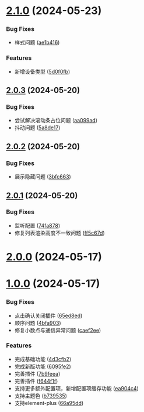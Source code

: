 # [2.1.0](https://github.com/chinanf-boy/figma-plugin-vue3-template/compare/v2.0.3...v2.1.0) (2024-05-23)


### Bug Fixes

* 样式问题 ([ae1b416](https://github.com/chinanf-boy/figma-plugin-vue3-template/commit/ae1b41646438cd3d5ffbb57c0c04de3c5c01c049))


### Features

* 新增设备类型 ([5d0f0fb](https://github.com/chinanf-boy/figma-plugin-vue3-template/commit/5d0f0fbbd1d3d49a66619911604fd7c34e550d74))



## [2.0.3](https://github.com/chinanf-boy/figma-plugin-vue3-template/compare/v2.0.2...v2.0.3) (2024-05-20)


### Bug Fixes

* 尝试解决滚动条占位问题 ([aa099ad](https://github.com/chinanf-boy/figma-plugin-vue3-template/commit/aa099ad1d578d81c8b300a89f2a89ec0dfb112fd))
* 抖动问题 ([5a8de17](https://github.com/chinanf-boy/figma-plugin-vue3-template/commit/5a8de1783d7a84b05c7b4ea1983d2e0de95acf2d))



## [2.0.2](https://github.com/chinanf-boy/figma-plugin-vue3-template/compare/v2.0.1...v2.0.2) (2024-05-20)


### Bug Fixes

* 展示隐藏问题 ([3bfc663](https://github.com/chinanf-boy/figma-plugin-vue3-template/commit/3bfc6634961aa27779212a8fba14de1d8887ff3f))



## [2.0.1](https://github.com/chinanf-boy/figma-plugin-vue3-template/compare/v2.0.0...v2.0.1) (2024-05-20)


### Bug Fixes

* 监听配置 ([74fa878](https://github.com/chinanf-boy/figma-plugin-vue3-template/commit/74fa878dc6cd291d417ce5dc7d92ff687bed1930))
* 修复列表渲染高度不一致问题 ([ff5c67d](https://github.com/chinanf-boy/figma-plugin-vue3-template/commit/ff5c67d1ec131733fb809e1629ac7cd315e6730c))



# [2.0.0](https://github.com/chinanf-boy/figma-plugin-vue3-template/compare/v1.0.0...v2.0.0) (2024-05-17)



# [1.0.0](https://github.com/chinanf-boy/figma-plugin-vue3-template/compare/4d3cfb247fb6b5f549b715ccf668338b1d01cfc3...v1.0.0) (2024-05-17)


### Bug Fixes

* 点击确认关闭插件 ([65ed8ed](https://github.com/chinanf-boy/figma-plugin-vue3-template/commit/65ed8ed0afa5ce722167ad3aeee934c84305722a))
* 顺序问题 ([4bfa903](https://github.com/chinanf-boy/figma-plugin-vue3-template/commit/4bfa903e7b52f470704a57c77f830831d167f196))
* 修复小数点与通信异常问题 ([caef2ee](https://github.com/chinanf-boy/figma-plugin-vue3-template/commit/caef2ee6b38d91c04cada2fae69c46fa4a55f0b2))


### Features

* 完成基础功能 ([4d3cfb2](https://github.com/chinanf-boy/figma-plugin-vue3-template/commit/4d3cfb247fb6b5f549b715ccf668338b1d01cfc3))
* 完成新版功能 ([6095fe2](https://github.com/chinanf-boy/figma-plugin-vue3-template/commit/6095fe277d89b60f27d16771ba832cb9f5308ed6))
* 完善插件 ([7b9feea](https://github.com/chinanf-boy/figma-plugin-vue3-template/commit/7b9feea4ec01d89f44bbd6b40e8cf6336cbc24fd))
* 完善插件 ([f644f1f](https://github.com/chinanf-boy/figma-plugin-vue3-template/commit/f644f1f60b45a87a31f85b49bb295603c5f45701))
* 支持更多额外配置项，新增配置项缓存功能 ([ea904c4](https://github.com/chinanf-boy/figma-plugin-vue3-template/commit/ea904c42f3dcdbbb275c6969fa81ea7f6149518d))
* 支持主题色 ([b739535](https://github.com/chinanf-boy/figma-plugin-vue3-template/commit/b739535f861c66d2f5faf33a0c50df0fb1ff9395))
* 支持element-plus ([66a95dd](https://github.com/chinanf-boy/figma-plugin-vue3-template/commit/66a95dd2c1ccef360e949847ebd4255506251e45))



